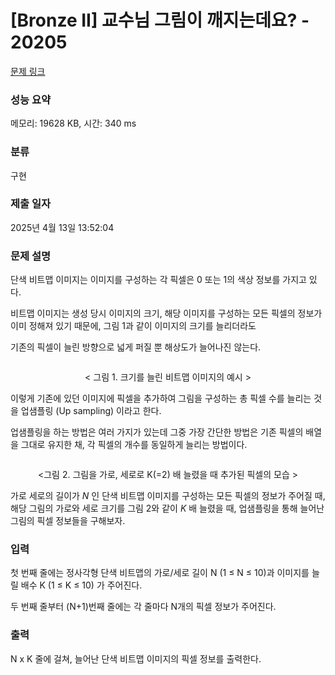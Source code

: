 # [Bronze II] 교수님 그림이 깨지는데요? - 20205 

[문제 링크](https://www.acmicpc.net/problem/20205) 

### 성능 요약

메모리: 19628 KB, 시간: 340 ms

### 분류

구현

### 제출 일자

2025년 4월 13일 13:52:04

### 문제 설명

<p>단색 비트맵 이미지는 이미지를 구성하는 각 픽셀은 0 또는 1의 색상 정보를 가지고 있다.</p>

<p>비트맵 이미지는 생성 당시 이미지의 크기, 해당 이미지를 구성하는 모든 픽셀의 정보가 이미 정해져 있기 때문에, 그림 1과 같이 이미지의 크기를 늘리더라도</p>

<p>기존의 픽셀이 늘린 방향으로 넓게 퍼질 뿐 해상도가 늘어나진 않는다.</p>

<p style="text-align: center;"><img alt="" src="https://upload.acmicpc.net/473b24e6-9cbd-498a-a653-bcfb27c6bb31/-/preview/"></p>

<p style="text-align: center;">< 그림 1. 크기를 늘린 비트맵 이미지의 예시 ></p>

<p>이렇게 기존에 있던 이미지에 픽셀을 추가하여 그림을 구성하는 총 픽셀 수를 늘리는 것을 업샘플링 (Up sampling) 이라고 한다.</p>

<p>업샘플링을 하는 방법은 여러 가지가 있는데 그중 가장 간단한 방법은 기존 픽셀의 배열을 그대로 유지한 채, 각 픽셀의 개수를 동일하게 늘리는 방법이다.</p>

<p style="text-align: center;"><img alt="" src="https://upload.acmicpc.net/a170eb35-16a1-4e0e-be7b-fb9d9febdc0f/-/preview/"></p>

<p style="text-align: center;"><그림 2. 그림을 가로, 세로로 K(=2) 배 늘렸을 때 추가된 픽셀의 모습 ></p>

<p>가로 세로의 길이가 <em>N</em> 인 단색 비트맵 이미지를 구성하는 모든 픽셀의 정보가 주어질 때, 해당 그림의 가로와 세로 크기를 그림 2와 같이 <em>K</em> 배 늘렸을 때, 업샘플링을 통해 늘어난 그림의 픽셀 정보들을 구해보자.</p>

### 입력 

 <p>첫 번째 줄에는 정사각형 단색 비트맵의 가로/세로 길이 N (1 ≤ N ≤ 10)과 이미지를 늘릴 배수 K (1 ≤ K ≤ 10) 가 주어진다.</p>

<p>두 번째 줄부터 (N+1)번째 줄에는 각 줄마다 N개의 픽셀 정보가 주어진다.</p>

### 출력 

 <p>N x K 줄에 걸쳐, 늘어난 단색 비트맵 이미지의 픽셀 정보를 출력한다.</p>

